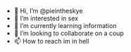 - 👋 Hi, I’m @pieintheskye
- 👀 I’m interested in sex
- 🌱 I’m currently learning information
- 💞️ I’m looking to collaborate on a coup
- 📫 How to reach im in hell

<!---
ApproDev/ApproDev is a ✨ special ✨ repository because its `README.md` (this file) appears on your GitHub profile.
You can click the Preview link to take a look at your changes.
--->
